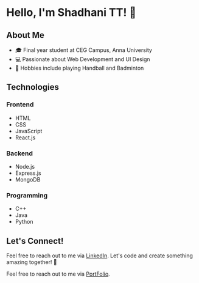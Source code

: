 # Hello, I'm Shadhani TT! 👋

## About Me
- 🎓 Final year student at CEG Campus, Anna University
- 💻 Passionate about Web Development and UI Design
- 🏸 Hobbies include playing Handball and Badminton

## Technologies
### Frontend
- HTML
- CSS
- JavaScript
- React.js

### Backend
- Node.js
- Express.js
- MongoDB

### Programming
- C++
- Java
- Python

## Let's Connect!
Feel free to reach out to me via [LinkedIn](https://www.linkedin.com/in/shadhani-tt/). Let's code and create something amazing together! 🚀

Feel free to reach out to me via [PortFolio]([https://www.linkedin.com/in/shadhani-tt/](https://shadhaniofficial.github.io/PortFolio/)).
